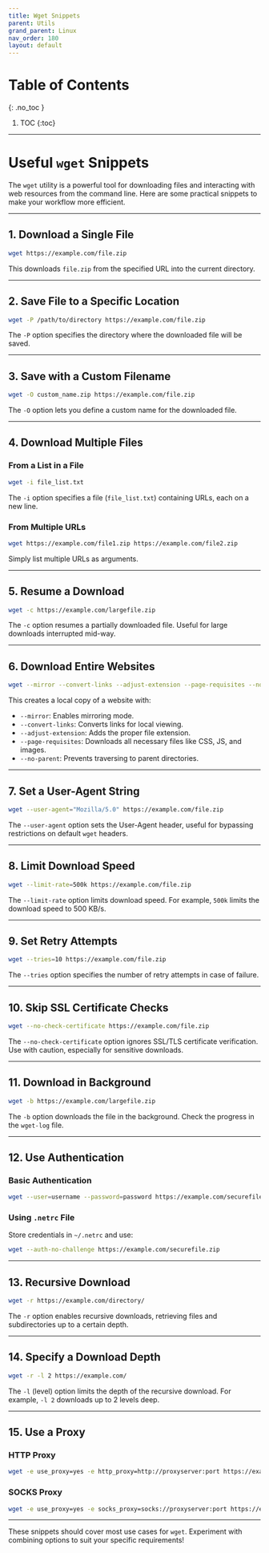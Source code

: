 ```yaml
---
title: Wget Snippets
parent: Utils
grand_parent: Linux
nav_order: 180
layout: default
---
```

# Table of Contents 

{: .no_toc }

1. TOC 
{:toc}

---

# Useful `wget` Snippets

The `wget` utility is a powerful tool for downloading files and interacting with web resources from the command line. Here are some practical snippets to make your workflow more efficient.

---

## 1. Download a Single File

```bash
wget https://example.com/file.zip
```

This downloads `file.zip` from the specified URL into the current directory.

---

## 2. Save File to a Specific Location

```bash
wget -P /path/to/directory https://example.com/file.zip
```

The `-P` option specifies the directory where the downloaded file will be saved.

---

## 3. Save with a Custom Filename

```bash
wget -O custom_name.zip https://example.com/file.zip
```

The `-O` option lets you define a custom name for the downloaded file.

---

## 4. Download Multiple Files

### From a List in a File

```bash
wget -i file_list.txt
```

The `-i` option specifies a file (`file_list.txt`) containing URLs, each on a new line.

### From Multiple URLs

```bash
wget https://example.com/file1.zip https://example.com/file2.zip
```

Simply list multiple URLs as arguments.

---

## 5. Resume a Download

```bash
wget -c https://example.com/largefile.zip
```

The `-c` option resumes a partially downloaded file. Useful for large downloads interrupted mid-way.

---

## 6. Download Entire Websites

```bash
wget --mirror --convert-links --adjust-extension --page-requisites --no-parent https://example.com/
```

This creates a local copy of a website with:
- `--mirror`: Enables mirroring mode.
- `--convert-links`: Converts links for local viewing.
- `--adjust-extension`: Adds the proper file extension.
- `--page-requisites`: Downloads all necessary files like CSS, JS, and images.
- `--no-parent`: Prevents traversing to parent directories.

---

## 7. Set a User-Agent String

```bash
wget --user-agent="Mozilla/5.0" https://example.com/file.zip
```

The `--user-agent` option sets the User-Agent header, useful for bypassing restrictions on default `wget` headers.

---

## 8. Limit Download Speed

```bash
wget --limit-rate=500k https://example.com/file.zip
```

The `--limit-rate` option limits download speed. For example, `500k` limits the download speed to 500 KB/s.

---

## 9. Set Retry Attempts

```bash
wget --tries=10 https://example.com/file.zip
```

The `--tries` option specifies the number of retry attempts in case of failure.

---

## 10. Skip SSL Certificate Checks

```bash
wget --no-check-certificate https://example.com/file.zip
```

The `--no-check-certificate` option ignores SSL/TLS certificate verification. Use with caution, especially for sensitive downloads.

---

## 11. Download in Background

```bash
wget -b https://example.com/largefile.zip
```

The `-b` option downloads the file in the background. Check the progress in the `wget-log` file.

---

## 12. Use Authentication

### Basic Authentication

```bash
wget --user=username --password=password https://example.com/securefile.zip
```

### Using `.netrc` File

Store credentials in `~/.netrc` and use:

```bash
wget --auth-no-challenge https://example.com/securefile.zip
```

---

## 13. Recursive Download

```bash
wget -r https://example.com/directory/
```

The `-r` option enables recursive downloads, retrieving files and subdirectories up to a certain depth.

---

## 14. Specify a Download Depth

```bash
wget -r -l 2 https://example.com/
```

The `-l` (level) option limits the depth of the recursive download. For example, `-l 2` downloads up to 2 levels deep.

---

## 15. Use a Proxy

### HTTP Proxy

```bash
wget -e use_proxy=yes -e http_proxy=http://proxyserver:port https://example.com/file.zip
```

### SOCKS Proxy

```bash
wget -e use_proxy=yes -e socks_proxy=socks://proxyserver:port https://example.com/file.zip
```

---

These snippets should cover most use cases for `wget`. Experiment with combining options to suit your specific requirements!
